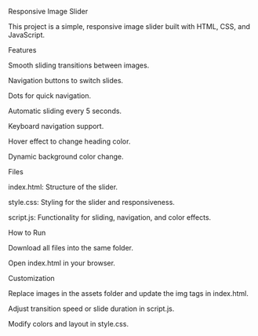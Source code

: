 Responsive Image Slider

This project is a simple, responsive image slider built with HTML, CSS, and JavaScript.

Features

Smooth sliding transitions between images.

Navigation buttons to switch slides.

Dots for quick navigation.

Automatic sliding every 5 seconds.

Keyboard navigation support.

Hover effect to change heading color.

Dynamic background color change.

Files

index.html: Structure of the slider.

style.css: Styling for the slider and responsiveness.

script.js: Functionality for sliding, navigation, and color effects.

How to Run

Download all files into the same folder.

Open index.html in your browser.

Customization

Replace images in the assets folder and update the img tags in index.html.

Adjust transition speed or slide duration in script.js.

Modify colors and layout in style.css.